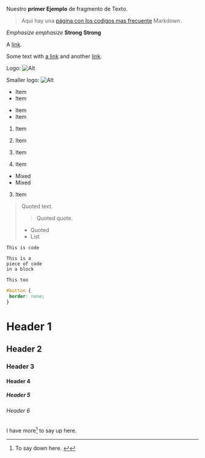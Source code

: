 Nuestro **primer Ejemplo** de fragmento de Texto.
> Aqui hay una [página con los codigos mas frecuente](https://wordpress.com/support/markdown-quick-reference/) Markdown.

*Emphasize* _emphasize_
**Strong** __Strong__

A [link](http://example.com "Title").


Some text with [a link][1] and another [link][2].

[1]: http://example.com/ "Title"
[2]: http://example.org/ "Title"

Logo: ![Alt](/wp.png "Title")

Smaller logo: ![Alt][1]

[1]: /wp-smaller.png "Title"


* Item
* Item
- Item
- Item

1. Item
2. Item

1. Item
2. Item
 * Mixed
 * Mixed
3. Item

> Quoted text.
> > Quoted quote.
> * Quoted
> * List

`This is code`

~~~~
This is a
piece of code
in a block
~~~~
```
This too
```

```css
#button {
 border: none;
}
```

# Header 1
## Header 2
### Header 3
#### Header 4 ####
##### Header 5 #####
###### Header 6 ######


I have more[^1] to say up here.

[^1]: To say down here. [↩︎](#ref_1)

[^1]: To say down here. [↩︎](#ref_1)
